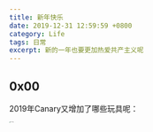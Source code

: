 ```yaml
---
title: 新年快乐 
date: 2019-12-31 12:59:59 +0800
category: Life
tags: 日常
excerpt: 新的一年也要更加热爱共产主义呢
---
```


## 0x00

2019年Canary又增加了哪些玩具呢：



<img src="https://5sqwug.sn.files.1drv.com/y4md4lvCzO8lCbPPz39dlVMeU8gLHVUTcr1a5vTSabiXUB7HDPmLMwUZvkkqaC3b34qcaSagHPeNUTQkT3KeZGdXUMlO55ScHEHsui2hNeLmfcwfy6WzCHv1YxLJTvfL74ANONj5GdUOZsTaeWvFNqD58HngMEh5xYfmWfKo5F_pF2mMQ_PVBvBnac9274YUw7b9AlvXbPtCzsNQTlW1HW32w?width=5292&amp;height=4417&amp;cropmode=none" alt="dolls.png" style="zoom: 10%" />



